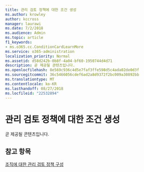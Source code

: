 ```yaml
---
title: 관리 검토 정책에 대한 조건 생성
ms.author: krowley
author: kccross
manager: laurawi
ms.date: 7/2/2018
ms.audience: Admin
ms.topic: article
f1_keywords:
- ms.o365.cc.ConditionCardLearnMore
ms.service: o365-administration
localization_priority: Normal
ms.assetid: d58d242b-0b8f-4a04-bf60-1950744d4d71
description: 곧 제공될 콘텐츠입니다.
ms.openlocfilehash: 8e569c936c4d5e7faf3ffe598d5c4ada02de0d3f
ms.sourcegitcommit: 36c5466056cdef6ad2a8d9372f2bc009a30892bb
ms.translationtype: MT
ms.contentlocale: ko-KR
ms.lasthandoff: 08/27/2018
ms.locfileid: "22532894"
---
```

# <a name="create-conditions-for-a-supervisory-review-policy"></a>관리 검토 정책에 대한 조건 생성

곧 제공될 콘텐츠입니다.
  
## <a name="see-also"></a>참고 항목

[조직에 대한 관리 검토 정책 구성](configure-supervision-policies.md)

